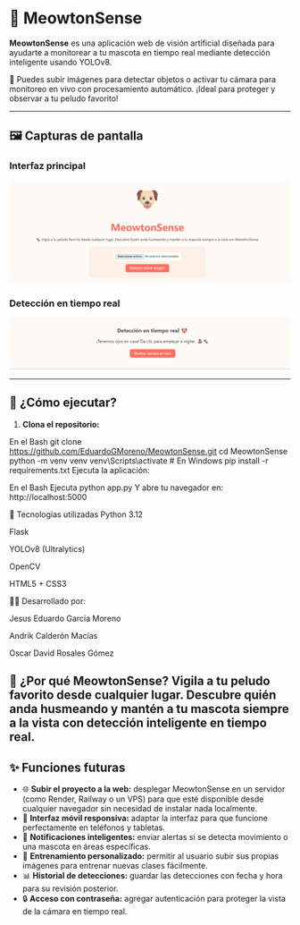 # 🐾 MeowtonSense

**MeowtonSense** es una aplicación web de visión artificial diseñada para ayudarte a monitorear a tu mascota en tiempo real mediante detección inteligente usando YOLOv8.

🎥 Puedes subir imágenes para detectar objetos o activar tu cámara para monitoreo en vivo con procesamiento automático. ¡Ideal para proteger y observar a tu peludo favorito!

---

## 🖼️ Capturas de pantalla

### Interfaz principal
![UI](https://raw.githubusercontent.com/EduardoGMoreno/MeowtonSense/main/MeowtonSenseUI.png)

### Detección en tiempo real
![LiveCam](https://raw.githubusercontent.com/EduardoGMoreno/MeowtonSense/main/LiveCamMeowtonSense.png)

---

## 🚀 ¿Cómo ejecutar?

1. **Clona el repositorio:**

En el Bash
git clone https://github.com/EduardoGMoreno/MeowtonSense.git
cd MeowtonSense
python -m venv venv
venv\\Scripts\\activate       # En Windows
pip install -r requirements.txt
Ejecuta la aplicación:

En el Bash Ejecuta
python app.py
Y abre tu navegador en:
http://localhost:5000

🔧 Tecnologías utilizadas
Python 3.12

Flask

YOLOv8 (Ultralytics)

OpenCV

HTML5 + CSS3

👨‍💻 Desarrollado por:

Jesus Eduardo García Moreno

Andrik Calderón Macías

Oscar David Rosales Gómez

🐶 ¿Por qué MeowtonSense?
Vigila a tu peludo favorito desde cualquier lugar.
Descubre quién anda husmeando y mantén a tu mascota siempre a la vista con detección inteligente en tiempo real.
---

## ✨ Funciones futuras

- 🌐 **Subir el proyecto a la web:** desplegar MeowtonSense en un servidor (como Render, Railway o un VPS) para que esté disponible desde cualquier navegador sin necesidad de instalar nada localmente.
- 📱 **Interfaz móvil responsiva:** adaptar la interfaz para que funcione perfectamente en teléfonos y tabletas.
- 💬 **Notificaciones inteligentes:** enviar alertas si se detecta movimiento o una mascota en áreas específicas.
- 🧠 **Entrenamiento personalizado:** permitir al usuario subir sus propias imágenes para entrenar nuevas clases fácilmente.
- 📊 **Historial de detecciones:** guardar las detecciones con fecha y hora para su revisión posterior.
- 🔒 **Acceso con contraseña:** agregar autenticación para proteger la vista de la cámara en tiempo real.

